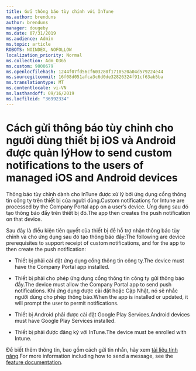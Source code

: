 ```yaml
---
title: Gửi thông báo tùy chỉnh với InTune
ms.author: brenduns
author: brenduns
manager: dougeby
ms.date: 07/31/2019
ms.audience: Admin
ms.topic: article
ROBOTS: NOINDEX, NOFOLLOW
localization_priority: Normal
ms.collection: Adm_O365
ms.custom: 9000679
ms.openlocfilehash: 1244f07fd56cf603280f1710520a04d579224e44
ms.sourcegitcommit: 16f08d051afca3c6d0de32826324f91cf63ab5ba
ms.translationtype: MT
ms.contentlocale: vi-VN
ms.lasthandoff: 09/16/2019
ms.locfileid: "36992334"
---
```

# <a name="how-to-send-custom-notifications-to-the-users-of-managed-ios-and-android-devices"></a><span data-ttu-id="806db-102">Cách gửi thông báo tùy chỉnh cho người dùng thiết bị iOS và Android được quản lý</span><span class="sxs-lookup"><span data-stu-id="806db-102">How to send custom notifications to the users of managed iOS and Android devices</span></span>

<span data-ttu-id="806db-103">Thông báo tùy chỉnh dành cho InTune được xử lý bởi ứng dụng cổng thông tin công ty trên thiết bị của người dùng.</span><span class="sxs-lookup"><span data-stu-id="806db-103">Custom notifications for Intune are processed by the Company Portal app on a user’s device.</span></span> <span data-ttu-id="806db-104">Ứng dụng sau đó tạo thông báo đẩy trên thiết bị đó.</span><span class="sxs-lookup"><span data-stu-id="806db-104">The app then creates the push notification on that device.</span></span>

<span data-ttu-id="806db-105">Sau đây là điều kiện tiên quyết của thiết bị để hỗ trợ nhận thông báo tùy chỉnh và cho ứng dụng sau đó tạo thông báo đẩy:</span><span class="sxs-lookup"><span data-stu-id="806db-105">The following are device prerequisites to support receipt of custom notifications, and for the app to then create the push notification:</span></span>

- <span data-ttu-id="806db-106">Thiết bị phải cài đặt ứng dụng cổng thông tin công ty.</span><span class="sxs-lookup"><span data-stu-id="806db-106">The device must have the Company Portal app installed.</span></span>  

- <span data-ttu-id="806db-107">Thiết bị phải cho phép ứng dụng cổng thông tin công ty gửi thông báo đẩy.</span><span class="sxs-lookup"><span data-stu-id="806db-107">The device must allow the Company Portal app to send push notifications.</span></span> <span data-ttu-id="806db-108">Khi ứng dụng được cài đặt hoặc Cập Nhật, nó sẽ nhắc người dùng cho phép thông báo.</span><span class="sxs-lookup"><span data-stu-id="806db-108">When the app is installed or updated, it will prompt the user to permit notifications.</span></span>

- <span data-ttu-id="806db-109">Thiết bị Android phải được cài đặt Google Play Services.</span><span class="sxs-lookup"><span data-stu-id="806db-109">Android devices must have Google Play Services installed.</span></span>

- <span data-ttu-id="806db-110">Thiết bị phải được đăng ký với InTune.</span><span class="sxs-lookup"><span data-stu-id="806db-110">The device must be enrolled with Intune.</span></span>

<span data-ttu-id="806db-111">Để biết thêm thông tin, bao gồm cách gửi tin nhắn, hãy xem [tài liệu tính năng](https://docs.microsoft.com/intune/custom-notifications).</span><span class="sxs-lookup"><span data-stu-id="806db-111">For more information including how to send a message, see the [feature documentation](https://docs.microsoft.com/intune/custom-notifications).</span></span>
